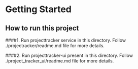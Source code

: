 # Getting Started
    
## How to run this project

####1. Run projecttracker service in this directory. Follow ./projectracker/readme.md file for more details.


####2. Run projecttracker-ui present in this directory. Follow ./project_tracker_ui/readme.md file for more details.

